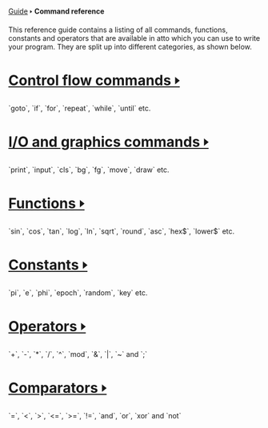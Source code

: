 [Guide](/index.md) 🢒 **Command reference**

This reference guide contains a listing of all commands, functions, constants and operators that are available in atto which you can use to write your program. They are split up into different categories, as shown below.

<h1 class="reference"><a href="/reference/control.md" class="control">Control flow commands 🢒</a></h1>
`goto`, `if`, `for`, `repeat`, `while`, `until` etc.

<h1 class="reference"><a href="/reference/io.md" class="io">I/O and graphics commands 🢒</a></h1>
`print`, `input`, `cls`, `bg`, `fg`, `move`, `draw` etc.

<h1 class="reference"><a href="/reference/functions.md" class="functions">Functions 🢒</a></h1>
`sin`, `cos`, `tan`, `log`, `ln`, `sqrt`, `round`, `asc`, `hex$`, `lower$` etc.

<h1 class="reference"><a href="/reference/constants.md" class="constants">Constants 🢒</a></h1>
`pi`, `e`, `phi`, `epoch`, `random`, `key` etc.

<h1 class="reference"><a href="/reference/operators.md" class="operators">Operators 🢒</a></h1>
`+`, `-`, `*`, `/`, `^`, `mod`, `&`, `|`, `~` and `;`

<h1 class="reference"><a href="/reference/comparators.md" class="comparators">Comparators 🢒</a></h1>
`=`, `<`, `>`, `<=`, `>=`, `!=`, `and`, `or`, `xor` and `not`